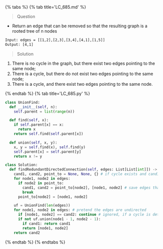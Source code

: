 {% tabs %}
{% tab title='LC_685.md' %}

> Question

* Return an edge that can be removed so that the resulting graph is a rooted tree of n nodes

```txt
Input: edges = [[1,2],[2,3],[3,4],[4,1],[1,5]]
Output: [4,1]
```

> Solution

1. There is no cycle in the graph, but there exist two edges pointing to the same node;
1. There is a cycle, but there do not exist two edges pointing to the same node;
1. There is a cycle, and there exist two edges pointing to the same node.

{% endtab %}
{% tab title='LC_685.py' %}

```py
class UnionFind:
  def __init__(self, n):
    self.parent = list(range(n))

  def find(self, x):
    if self.parent[x] == x:
      return x
    return self.find(self.parent[x])

  def union(self, x, y):
    x, y = self.find(x), self.find(y)
    self.parent[x] = self.parent[y]
    return x != y

class Solution:
  def findRedundantDirectedConnection(self, edges: List[List[int]]) -> List[int]:
    cand1, cand2, point_to = None, None, {} # if cycle exists and cand1, cand2 are None, edge that incurs cycle is bad
    for node1, node2 in edges:
      if node2 in point_to:
        cand1, cand2 = point_to[node2], [node1, node2] # save edges that point to one node
        break
      point_to[node2] = [node1, node2]

    uf = UnionFind(len(edges))
    for node1, node2 in edges: # pretend the edges are undirected
      if [node1, node2] == cand2: continue # ignored, if a cycle is detected in the union find process
      if not uf.union(node1 - 1, node2 - 1):
        if cand1: return cand1
        return [node1, node2]
    return cand2
```

{% endtab %}
{% endtabs %}
